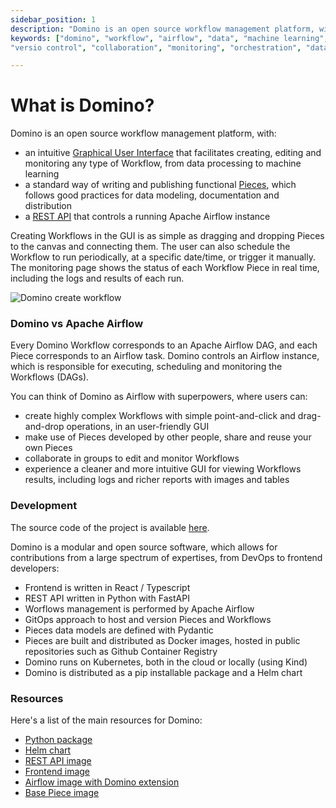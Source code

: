 ```yaml
---
sidebar_position: 1
description: "Domino is an open source workflow management platform, with an intuitive Graphical User Interface that facilitates creating, editing and monitoring any type of Workflow, from data processing to machine learning."
keywords: ["domino", "workflow", "airflow", "data", "machine learning", "ml", "data science", "data engineering", "dataops", "mlops", "devops", "kubernetes", "k8s", "helm", "python", "react", "typescript", "fastapi", "gitops", "docker", "github", "artifacthub", "pypi", "pip", "kind", "open source", "oss", "low code", "no code", "automation",
"versio control", "collaboration", "monitoring", "orchestration", "data pipeline"]

---
```


# What is Domino?

Domino is an open source workflow management platform, with:

- an intuitive [Graphical User Interface](https://tauffer-consulting.github.io/domino-docs/) that facilitates creating, editing and monitoring any type of Workflow, from data processing to machine learning
- a standard way of writing and publishing functional [Pieces](https://tauffer-consulting.github.io/domino-docs/), which follows good practices for data modeling, documentation and distribution
- a [REST API](https://tauffer-consulting.github.io/domino-docs/) that controls a running Apache Airflow instance

Creating Workflows in the GUI is as simple as dragging and dropping Pieces to the canvas and connecting them. The user can also schedule the Workflow to run periodically, at a specific date/time, or trigger it manually. The monitoring page shows the status of each Workflow Piece in real time, including the logs and results of each run.

![Domino create workflow](/img/7_create_workflow.gif)


### Domino vs Apache Airflow

Every Domino Workflow corresponds to an Apache Airflow DAG, and each Piece corresponds to an Airflow task. Domino controls an Airflow instance, which is responsible for executing, scheduling and monitoring the Workflows (DAGs).

You can think of Domino as Airflow with superpowers, where users can:

- create highly complex Workflows with simple point-and-click and drag-and-drop operations, in an user-friendly GUI
- make use of Pieces developed by other people, share and reuse your own Pieces
- collaborate in groups to edit and monitor Workflows
- experience a cleaner and more intuitive GUI for viewing Workflows results, including logs and richer reports with images and tables


### Development

The source code of the project is available [here](https://github.com/Tauffer-Consulting/domino).

Domino is a modular and open source software, which allows for contributions from a large spectrum of expertises, from DevOps to frontend developers:

- Frontend is written in React / Typescript
- REST API written in Python with FastAPI
- Worflows management is performed by Apache Airflow
- GitOps approach to host and version Pieces and Workflows
- Pieces data models are defined with Pydantic
- Pieces are built and distributed as Docker images, hosted in public repositories such as Github Container Registry
- Domino runs on Kubernetes, both in the cloud or locally (using Kind)
- Domino is distributed as a pip installable package and a Helm chart


### Resources

Here's a list of the main resources for Domino:

- [Python package](https://pypi.org/project/domino-py/)
- [Helm chart](https://artifacthub.io/packages/helm/domino/domino)
- [REST API image](https://github.com/Tauffer-Consulting/domino/pkgs/container/domino-rest)
- [Frontend image](https://github.com/Tauffer-Consulting/domino/pkgs/container/domino-frontend)
- [Airflow image with Domino extension](https://github.com/Tauffer-Consulting/domino/pkgs/container/domino-airflow-base)
- [Base Piece image](https://github.com/Tauffer-Consulting/domino/pkgs/container/domino-airflow-pod)

